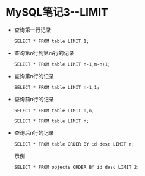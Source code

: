 # MySQL笔记3--LIMIT

+ 查询第一行记录

  ```mysql
  SELECT * FROM table LIMIT 1;
  ```

+ 查询第n行到第m行的记录

  ```mysql
  SELECT * FROM table LIMIT n-1,m-n+1;
  ```

+ 查询第n行的记录

  ```mysql
  SELECT * FROM table LIMIT n-1,1;
  ```

+ 查询前n行的记录

  ```mysql
  SELECT * FROM table LIMIT 0,n;
  ```

  ```mysql
  SELECT * FROM table LIMIT n;
  ```

+ 查询后n行的记录

  ```mysql
  SELECT * FROM table ORDER BY id desc LIMIT n;
  ```

  示例

  ```mysql
  SELECT * FROM objects ORDER BY id desc LIMIT 2;
  ```

  